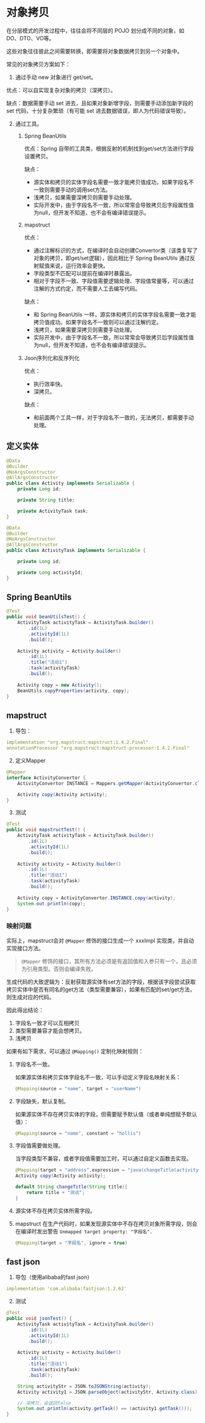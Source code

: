 # 对象拷贝

在分层模式的开发过程中，往往会将不同层的 POJO 划分成不同的对象，如 DO、DTO、VO等。

这些对象往往彼此之间需要转换，即需要将对象数据拷贝到另一个对象中。

常见的对象拷贝方案如下：

1. 通过手动 new 对象进行 get/set。

优点：可以自实现复杂对象的拷贝（深拷贝）。

缺点：数据需要手动 set 进去，且如果对象新增字段，则需要手动添加新字段的 set 代码，十分复杂繁琐（有可能 set 进去数据错误，即人为代码错误导致）。

2. 通过工具。

   1. Spring BeanUtils

      优点：Spring 自带的工具类，根据反射的机制找到get/set方法进行字段设置拷贝。

      缺点：

      	* 源实体和拷贝的实体字段名需要一致才能拷贝值成功，如果字段名不一致则需要手动的调用set方法。
      	* 浅拷贝，如果需要深拷贝则需要手动处理。
      	* 实际开发中，由于字段名不一致，所以常常会导致拷贝后字段属性值为null，但开发不知道，也不会有编译错误提示。

   2. mapstruct

      优点：

      * 通过注解标识的方式，在编译时会自动创建Convertor类（该类复写了对象的拷贝，即get/set逻辑），因此相比于 Spring BeanUtils 通过反射赋值来说，运行效率会更快。
      * 字段类型不匹配可以提前在编译时暴露出。
      * 相对于字段不一致、字段值需要逻辑处理、字段值常量等，可以通过注解的方式约定，而不需要人工去编写代码。

      缺点：

       * 和 Spring BeanUtils 一样，源实体和拷贝的实体字段名需要一致才能拷贝值成功。如果字段名不一致则可以通过注解约定。
       * 浅拷贝，如果需要深拷贝则需要手动处理。
       * 实际开发中，由于字段名不一致，所以常常会导致拷贝后字段属性值为null，但开发不知道，也不会有编译错误提示。

   3. Json序列化和反序列化

      优点：

      * 执行效率快。
      * 深拷贝。

      缺点：

       * 和前面两个工具一样，对于字段名不一致的，无法拷贝，都需要手动处理。

         

## 定义实体

```java
@Data
@Builder
@NoArgsConstructor
@AllArgsConstructor
public class Activity implements Serializable {
    private Long id;

    private String title;

    private ActivityTask task;
}
```

```java
@Data
@Builder
@NoArgsConstructor
@AllArgsConstructor
public class ActivityTask implements Serializable {

    private Long id;

    private Long activityId;
}
```



## Spring BeanUtils

```java
@Test
public void beanUtilsTest() {
    ActivityTask activityTask = ActivityTask.builder()
        .id(1L)
        .activityId(1L)
        .build();
    
    Activity activity = Activity.builder()
        .id(1L)
        .title("活动1")
        .task(activityTask)
        .build();
    
    Activity copy = new Activity();
    BeanUtils.copyProperties(activity, copy);
}
```



## mapstruct

1. 导包：

```yaml
implementation "org.mapstruct:mapstruct:1.4.2.Final"
annotationProcessor "org.mapstruct:mapstruct-processor:1.4.2.Final"
```

2. 定义Mapper

```java
@Mapper
interface ActivityConvertor {
    ActivityConvertor INSTANCE = Mappers.getMapper(ActivityConvertor.class);

    Activity copy(Activity activity);
}
```

3. 测试

```java
@Test
public void mapstructTest() {
    ActivityTask activityTask = ActivityTask.builder()
        .id(1L)
        .activityId(1L)
        .build();
    
    Activity activity = Activity.builder()
        .id(1L)
        .title("活动1")
        .task(activityTask)
        .build();
    
    Activity copy = ActivityConvertor.INSTANCE.copy(activity);
    System.out.println(copy);
}
```

### 映射问题

实际上，mapstruct会对 `@Mapper` 修饰的接口生成一个 xxxImpl 实现类，并自动实现接口方法。

> `@Mapper` 修饰的接口，其所有方法必须是有返回值和入参只有一个，且必须为引用类型。否则会编译失败。

生成代码的大致逻辑为：反射获取源实体有set方法的字段，根据该字段尝试获取拷贝实体中是否有同名的get方法（类型需要兼容），如果有匹配的set/get方法，则生成对应的代码。

因此得出结论：

1. 字段名一致才可以互相拷贝
2. 类型需要兼容才能会想拷贝。
3. 浅拷贝

如果有如下需求，可以通过 `@Mapping()` 定制化映射规则：

1. 字段名不一致。

   如果源实体和拷贝实体字段名不一致，可以手动定义字段名映射关系：

   ```java
   @Mapping(source = "name", target = "userName")
   ```

2. 字段缺失，默认复制。

   如果源实体不存在拷贝实体的字段，但需要赋予默认值（或者单纯想赋予默认值）：

   ```java
   @Mapping(source = "name", constant = "hollis")
   ```

3. 字段值需要做处理。

   当字段类型不兼容，或者字段值需要加工时，可以通过自定义函数去实现。

   ```java
   @Mapping(target = "address",expression = "java(changeTitle(activity.getTitle()))")
   Activity copy(Activity activity);
   
   default String changeTitle(String title){
       return title + "测试";
   }
   ```

 4. 源实体不存在拷贝实体所需字段。

 5. mapstruct 在生产代码时，如果发现源实体中不存在拷贝对象所需字段，则会在编译时发出警告 `Unmapped target property: "字段名".`

    ```java
    @Mapping(target = "字段名", ignore = true)
    ```

    

## fast json

1. 导包（使用alibaba的fast json）

```yml
implementation 'com.alibaba:fastjson:1.2.62'
```

2. 测试

```java
@Test
public void jsonTest() {
    ActivityTask activityTask = ActivityTask.builder()
        .id(1L)
        .activityId(1L)
        .build();
    
    Activity activity = Activity.builder()
        .id(1L)
        .title("活动1")
        .task(activityTask)
        .build();

    String activityStr = JSON.toJSONString(activity);
    Activity activity1 = JSON.parseObject(activityStr, Activity.class);

    // 深拷贝，会返回false
    System.out.println(activity.getTask() == (activity1.getTask()));
}
```

